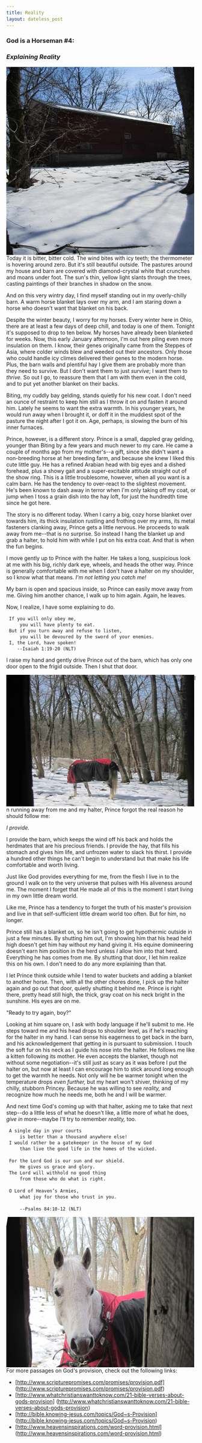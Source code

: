 ```yaml
---
title: Reality
layout: dateless_post
---
```


<h3>God is a Horseman #4:</h3>
<p class="nofloat"> </p>
<h3><i>Explaining Reality</i></h3>

<img style="float: left;" alt="snow and barn with tree shadows thrown across the snow." src="../images/1604_barn_tree_shadows_r.JPG" width="500" height="500" />

<p class="nofloat"> </p>

Today it is bitter, bitter cold.  The wind bites with icy teeth; the thermometer is hovering around zero.  But it's still beautiful outside.  The pastures around my house and barn are covered with diamond-crystal white that crunches and moans under foot.  The sun's thin, yellow light slants through the trees, casting paintings of their branches in shadow on the snow.

And on this very wintry day, I find myself standing out in my overly-chilly barn.  A warm horse blanket lays over my arm, and I am staring down a horse who doesn't want that blanket on his back.

Despite the winter beauty, I worry for my horses.  Every winter here in Ohio, there are at least a few days of deep chill, and today is one of them.  Tonight it's supposed to drop to ten below.  My horses have already been blanketed for weeks.  Now, this early January afternoon, I'm out here piling even more insulation on them.  I know, their genes originally came from the Steppes of Asia, where colder winds blew and weeded out their ancestors.  Only those who could handle icy climes delivered their genes to the modern horse.  Plus, the barn walls and plentiful hay I give them are probably more than they need to survive.  But I don't want them to just *survive*; I want them to *thrive.*  So out I go, to reassure them that I am with them even in the cold, and to put yet another blanket on their backs.

Biting, my cuddly bay gelding, stands quietly for his new coat.  I don't need an ounce of restraint to keep him still as I throw it on and fasten it around him.  Lately he seems to want the extra warmth.  In his younger years, he would run away when I brought it, or doff it in the muddiest spot of the pasture the night after I got it on.  Age, perhaps, is slowing the burn of his inner furnaces.

Prince, however, is a different story.  Prince is a small, dappled gray gelding, younger than Biting by a few years and much newer to my care.  He came a couple of months ago from my mother's--a gift, since she didn't want a non-breeding horse at her breeding farm, and because she knew I liked this cute little guy.  He has a refined Arabian head with big eyes and a dished forehead, plus a showy gait and a super-excitable attitude straight out of the show ring.  This is a little troublesome, however, when all you want is a calm barn.  He has the tendency to over-react to the slightest movement.  He's been known to dash away in terror when I'm only taking off my coat, or jump when I toss a grain dish into the hay loft, for just the hundredth time since he got here. 

The story is no different today.  When I carry a big, cozy horse blanket over towards him, its thick insulation rustling and frothing over my arms, its metal fasteners clanking away, Prince gets a little nervous.  He proceeds to walk away from me--that is no surprise.  So instead I hang the blanket up and grab a halter, to hold him with while I put on his extra coat.  And that is when the fun begins.

I move gently up to Prince with the halter.  He takes a long, suspicious look at me with his big, richly dark eye, wheels, and heads the other way.  Prince is generally comfortable with me when I don't have a halter on my shoulder, so I know what that means.  *I'm not letting you catch me!*  

My barn is open and spacious inside, so Prince can easily move away from me.  Giving him another chance, I walk up to him again.  Again, he leaves.  

Now, I realize, I have some explaining to do.

     If you will only obey me,
         you will have plenty to eat.		 
     But if you turn away and refuse to listen,
         you will be devoured by the sword of your enemies.
     I, the Lord, have spoken!
	    --Isaiah 1:19-20 (NLT)

I raise my hand and gently drive Prince out of the barn, which has only one door open to the frigid outside.  Then I shut that door.

<p class="nofloat"> </p>

<img style="float: left;" alt="Image of horse standing outside of barn." src="../images/1657_Prince_Outside.JPG" width="500" height="350" />

<p class="nofloat"> </p>

In running away from me and my halter, Prince forgot the real reason he should follow me:   

*I provide.*  

I provide the barn, which keeps the wind off his back and holds the herdmates that are his precious friends.  I provide the hay, that fills his stomach and gives him life, and unfrozen water to slack his thirst.  I provide a hundred other things he can't begin to understand but that make his life comfortable and worth living.  

Just like God provides everything for me, from the flesh I live in to the ground I walk on to the very universe that pulses with His aliveness around me.  The moment I forget that He made all of this is the moment I start living in my own little dream world.

Like me, Prince has a tendency to forget the truth of his master's provision and live in that self-sufficient little dream world too often.  But for him, no longer.  

Prince still has a blanket on, so he isn't going to get hypothermic outside in just a few minutes.  By shutting him out, I'm showing him that his head held high doesn't get him hay without *my* hand giving it.  His equine domineering doesn't earn him position in the herd unless *I* allow him into that herd.  Everything he has comes from me.  By shutting that door, I let him realize this on his own.  I don't need to do any more explaining than that.

I let Prince think outside while I tend to water buckets and adding a blanket to another horse.  Then, with all the other chores done, I pick up the halter again and go out that door, quietly shutting it behind me.  Prince is right there, pretty head still high, the thick, gray coat on his neck bright in the sunshine.  His eyes are on me.  

"Ready to try again, boy?"

Looking at him square on, I ask with body language if he'll submit to me.  He steps toward me and his head drops to shoulder level, as if he's reaching for the halter in my hand.  I can sense his eagerness to get back in the barn, and his acknowledgement that getting in is pursuant to submission.  I touch the soft fur on his neck as I guide his nose into the halter.  He follows me like a kitten following its mother.  He even accepts the blanket, though not without some negotiation--it's still just as scary as it was before I put the halter on, but now at least I can encourage him to stick around long enough to get the warmth he needs.  Not only will he be warmer tonight when the temperature drops *even further,* but my heart won't shiver, thinking of my chilly, stubborn Princey.  Because he was willing to see *reality,* and recognize how much he needs me, both he and I will be warmer.

And next time God's coming up with that halter, asking me to take that next step--do a little less of what he doesn't like, a little more of what he does, *give in* more--maybe I'll try to remember *reality,* too.

     A single day in your courts
         is better than a thousand anywhere else!
     I would rather be a gatekeeper in the house of my God
         than live the good life in the homes of the wicked.
     
	 For the Lord God is our sun and our shield.
         He gives us grace and glory.
     The Lord will withhold no good thing
         from those who do what is right.

     O Lord of Heaven’s Armies,
         what joy for those who trust in you.

	     --Psalms 84:10-12 (NLT)

<p class="nofloat"> </p>

<img style="float: left;" alt="Image of horse looking in through barn door." src="../images/GIAH_reality_princeatdoor1_1628.jpg" width="500" height="400" />

<p class="nofloat"> </p>

For more passages on God's provision, check out the following links:
- [http://www.scripturepromises.com/promises/provision.pdf] (http://www.scripturepromises.com/promises/provision.pdf)
- [http://www.whatchristianswanttoknow.com/21-bible-verses-about-gods-provision] (http://www.whatchristianswanttoknow.com/21-bible-verses-about-gods-provision)
- [http://bible.knowing-jesus.com/topics/God~s-Provision] (http://bible.knowing-jesus.com/topics/God~s-Provision)
- [http://www.heavensinspirations.com/word-provision.html] (http://www.heavensinspirations.com/word-provision.html)
	
